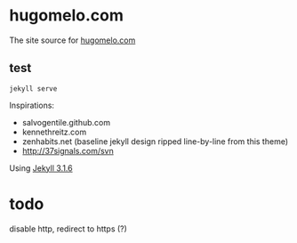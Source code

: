 # hugomelo.com

The site source for [hugomelo.com](https://hugomelo.com)

## test
```
jekyll serve
```


Inspirations:

- salvogentile.github.com
- kennethreitz.com
- zenhabits.net (baseline jekyll design ripped line-by-line from this theme)
- http://37signals.com/svn


Using [Jekyll 3.1.6](https://github.com/jekyll/jekyll)

# todo
disable http, redirect to https (?)